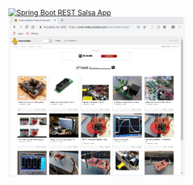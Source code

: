<a href="https://www.instructables.com/howto/elicorrales/">
  <img src="elicorrales/spring-boot-rest-salsa-app/blob/master/salsa.app.2.png" 
       width="350" title="Spring Boot REST Salsa App">
</a>


<a href="https://www.instructables.com/howto/elicorrales/">
  <img src="Instructables.png" 
       width="350" title="Various Articles On Robotics & Embedded Projects">
</a>


